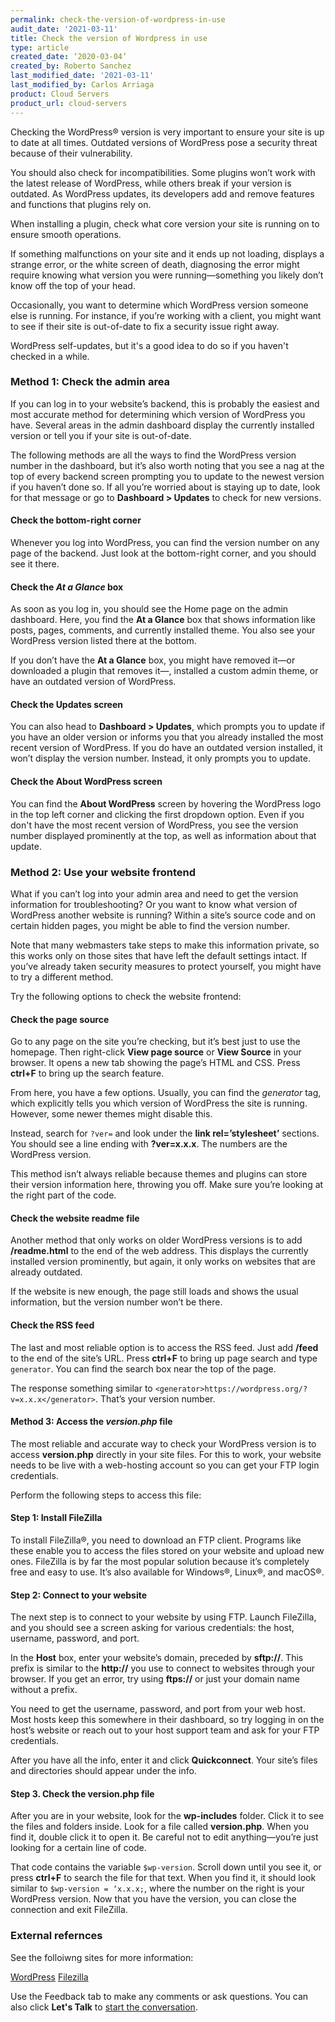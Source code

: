 ```yaml
---
permalink: check-the-version-of-wordpress-in-use
audit_date: '2021-03-11'
title: Check the version of Wordpress in use
type: article
created_date: ‘2020-03-04’
created_by: Roberto Sanchez
last_modified_date: '2021-03-11'
last_modified_by: Carlos Arriaga
product: Cloud Servers
product_url: cloud-servers
---
```


Checking the WordPress&reg; version is very important to ensure your site is up to date at all times.
Outdated versions of WordPress pose a security threat because of their vulnerability.

You should also check for incompatibilities. Some plugins won’t work with the latest release of WordPress,
while others break if your version is outdated. As WordPress updates, its developers add and remove
features and functions that plugins rely on. 

When installing a plugin, check what core version your site is running on to ensure smooth operations.

If something malfunctions on your site and it ends up not loading, displays a strange error, or the white
screen of death, diagnosing the error might require knowing what version you were running&mdash;something
you likely don’t know off the top of your head.

Occasionally, you want to determine which WordPress version someone else is running. For instance, if you’re
working with a client, you might want to see if their site is out-of-date to fix a security issue right away.

WordPress self-updates, but it's a good idea to do so if you haven't checked in a while.

### Method 1: Check the admin area

If you can log in to your website’s backend, this is probably the easiest and most accurate method for
determining which version of WordPress you have. Several areas in the admin dashboard display the currently
installed version or tell you if your site is out-of-date.

The following methods are all the ways to find the WordPress version number in the dashboard, but it’s also
worth noting that you see a nag at the top of every backend screen prompting you to update to the newest
version if you haven’t done so. If all you’re worried about is staying up to date, look for that message
or go to **Dashboard > Updates** to check for new versions.

#### Check the bottom-right corner

Whenever you log into WordPress, you can find the version number on any page of the backend. Just look at
the bottom-right corner, and you should see it there.

#### Check the *At a Glance* box

As soon as you log in, you should see the Home page on the admin dashboard. Here, you find the **At a Glance**
box that shows information like posts, pages, comments, and currently installed theme. You also see your WordPress
version listed there at the bottom.

If you don’t have the **At a Glance** box, you might have removed it&mdash;or downloaded a plugin that removes it&mdash;,
installed a custom admin theme, or have an outdated version of WordPress.

#### Check the **Updates** screen

You can also head to **Dashboard > Updates**, which prompts you to update if you have an older version or informs you
that you already installed the most recent version of WordPress. If you do have an outdated version installed, it
won’t display the version number. Instead, it only prompts you to update.

#### Check the **About WordPress** screen

You can find the **About WordPress** screen by hovering the WordPress logo in the top left corner and clicking the first
dropdown option. Even if you don't have the most recent version of WordPress, you see the version number displayed
prominently at the top, as well as information about that update.

### Method 2: Use your website frontend

What if you can’t log into your admin area and need to get the version information for troubleshooting? Or you want to know
what version of WordPress another website is running? Within a site’s source code and on certain hidden pages, you might be
able to find the version number.

Note that many webmasters take steps to make this information private, so this works only on those sites that have left the
default settings intact. If you’ve already taken security measures to protect yourself, you might have to try a different method.

Try the following options to check the website frontend:

#### Check the page source

Go to any page on the site you’re checking, but it’s best just to use the homepage. Then right-click **View page source**
or **View Source** in your browser. It opens a new tab showing the page’s HTML and CSS. Press **ctrl+F** to bring up the
search feature.

From here, you have a few options. Usually, you can find the *generator* tag, which explicitly tells you which version of
WordPress the site is running. However, some newer themes might disable this.

Instead, search for `?ver=` and look under the **link rel=’stylesheet’** sections. You should see a line ending with
**?ver=x.x.x**. The numbers are the WordPress version.

This method isn’t always reliable because themes and plugins can store their version information here, throwing you off.
Make sure you’re looking at the right part of the code.

#### Check the website readme file

Another method that only works on older WordPress versions is to add **/readme.html** to the end of the web address.
This displays the currently installed version prominently, but again, it only works on websites that are already outdated.

If the website is new enough, the page still loads and shows the usual information, but the version number won’t be there.

#### Check the RSS feed

The last and most reliable option is to access the RSS feed. Just add **/feed** to the end of the site’s URL. Press
**ctrl+F** to bring up page search and type `generator`. You can find the search box near the top of the page.

The response something similar to `<generator>https://wordpress.org/?v=x.x.x</generator>`. That’s your version number.

#### Method 3: Access the *version.php* file

The most reliable and accurate way to check your WordPress version is to access **version.php** directly in
your site files. For this to work, your website needs to be live with a web-hosting account so you can get your
FTP login credentials.

Perform the following steps to access this file:

#### Step 1: Install FileZilla

To install FileZilla&reg;, you need to download an FTP client. Programs like these enable you to access the files
stored on your website and upload new ones. FileZilla is by far the most popular solution because it’s completely
free and easy to use. It’s also available for Windows&reg;, Linux&reg;, and macOS&reg;.

#### Step 2: Connect to your website

The next step is to connect to your website by using FTP. Launch FileZilla, and you should see a screen asking for
various credentials: the host, username, password, and port.

In the **Host** box, enter your website’s domain, preceded by **sftp://**.  This prefix is similar to the **http://**
you use to connect to websites through your browser. If you get an error, try using **ftps://** or just your domain
name without a prefix.

You need to get the username, password, and port from your web host. Most hosts keep this somewhere in their dashboard,
so try logging in on the host’s website or reach out to your host support team and ask for your FTP credentials.

After you have all the info, enter it and click **Quickconnect**. Your site’s files and directories should appear under
the info.

#### Step 3. Check the version.php file

After you are in your website, look for the **wp-includes** folder. Click it to see the files and folders inside. Look
for a file called **version.php**. When you find it, double click it to open it. Be careful not to edit anything&mdash;you’re
just looking for a certain line of code.

That code contains the variable `$wp-version`. Scroll down until you see it, or press **ctrl+F** to search the file for that
text. When you find it, it should look similar to `$wp-version = ‘x.x.x;`, where the number on the right is your WordPress
version. Now that you have the version, you can close the connection and exit FileZilla.

### External refernces

See the folloiwng sites for more information:

[WordPress](https://wordpress.org)
[Filezilla](https://filezilla-project.org)

Use the Feedback tab to make any comments or ask questions. You can also click **Let's Talk** to [start the conversation](https://www.rackspace.com/). 
